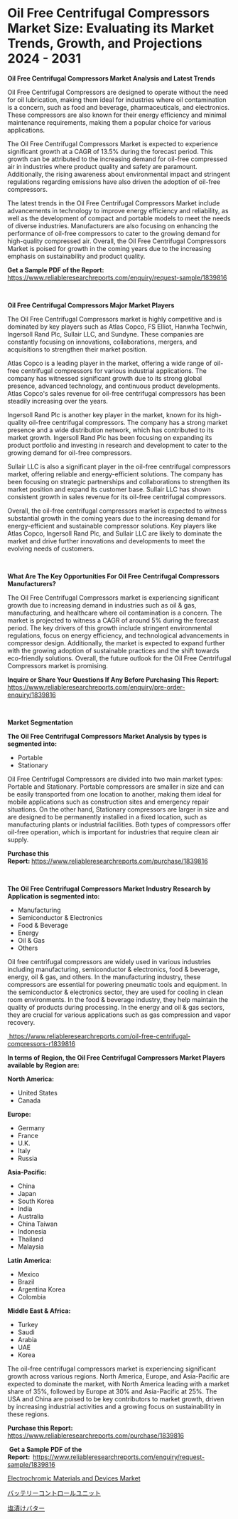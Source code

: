 <p><h1>Oil Free Centrifugal Compressors Market Size: Evaluating its Market Trends, Growth, and Projections 2024 - 2031</h1></p><p><strong>Oil Free Centrifugal Compressors Market Analysis and Latest Trends</strong></p>
<p><p>Oil Free Centrifugal Compressors are designed to operate without the need for oil lubrication, making them ideal for industries where oil contamination is a concern, such as food and beverage, pharmaceuticals, and electronics. These compressors are also known for their energy efficiency and minimal maintenance requirements, making them a popular choice for various applications.</p><p>The Oil Free Centrifugal Compressors Market is expected to experience significant growth at a CAGR of 13.5% during the forecast period. This growth can be attributed to the increasing demand for oil-free compressed air in industries where product quality and safety are paramount. Additionally, the rising awareness about environmental impact and stringent regulations regarding emissions have also driven the adoption of oil-free compressors.</p><p>The latest trends in the Oil Free Centrifugal Compressors Market include advancements in technology to improve energy efficiency and reliability, as well as the development of compact and portable models to meet the needs of diverse industries. Manufacturers are also focusing on enhancing the performance of oil-free compressors to cater to the growing demand for high-quality compressed air. Overall, the Oil Free Centrifugal Compressors Market is poised for growth in the coming years due to the increasing emphasis on sustainability and product quality.</p></p>
<p><strong>Get a Sample PDF of the Report:&nbsp;</strong> <a href="https://www.reliableresearchreports.com/enquiry/request-sample/1839816">https://www.reliableresearchreports.com/enquiry/request-sample/1839816</a></p>
<p>&nbsp;</p>
<p><strong>Oil Free Centrifugal Compressors Major Market Players</strong></p>
<p><p>The Oil Free Centrifugal Compressors market is highly competitive and is dominated by key players such as Atlas Copco, FS Elliot, Hanwha Techwin, Ingersoll Rand Plc, Sullair LLC, and Sundyne. These companies are constantly focusing on innovations, collaborations, mergers, and acquisitions to strengthen their market position.</p><p>Atlas Copco is a leading player in the market, offering a wide range of oil-free centrifugal compressors for various industrial applications. The company has witnessed significant growth due to its strong global presence, advanced technology, and continuous product developments. Atlas Copco's sales revenue for oil-free centrifugal compressors has been steadily increasing over the years.</p><p>Ingersoll Rand Plc is another key player in the market, known for its high-quality oil-free centrifugal compressors. The company has a strong market presence and a wide distribution network, which has contributed to its market growth. Ingersoll Rand Plc has been focusing on expanding its product portfolio and investing in research and development to cater to the growing demand for oil-free compressors.</p><p>Sullair LLC is also a significant player in the oil-free centrifugal compressors market, offering reliable and energy-efficient solutions. The company has been focusing on strategic partnerships and collaborations to strengthen its market position and expand its customer base. Sullair LLC has shown consistent growth in sales revenue for its oil-free centrifugal compressors.</p><p>Overall, the oil-free centrifugal compressors market is expected to witness substantial growth in the coming years due to the increasing demand for energy-efficient and sustainable compressor solutions. Key players like Atlas Copco, Ingersoll Rand Plc, and Sullair LLC are likely to dominate the market and drive further innovations and developments to meet the evolving needs of customers.</p></p>
<p>&nbsp;</p>
<p><strong>What Are The Key Opportunities For Oil Free Centrifugal Compressors Manufacturers?</strong></p>
<p><p>The Oil Free Centrifugal Compressors market is experiencing significant growth due to increasing demand in industries such as oil & gas, manufacturing, and healthcare where oil contamination is a concern. The market is projected to witness a CAGR of around 5% during the forecast period. The key drivers of this growth include stringent environmental regulations, focus on energy efficiency, and technological advancements in compressor design. Additionally, the market is expected to expand further with the growing adoption of sustainable practices and the shift towards eco-friendly solutions. Overall, the future outlook for the Oil Free Centrifugal Compressors market is promising.</p></p>
<p><strong>Inquire or Share Your Questions If Any Before Purchasing This Report:</strong> <a href="https://www.reliableresearchreports.com/enquiry/pre-order-enquiry/1839816">https://www.reliableresearchreports.com/enquiry/pre-order-enquiry/1839816</a></p>
<p>&nbsp;</p>
<p><strong>Market Segmentation</strong></p>
<p><strong>The Oil Free Centrifugal Compressors Market Analysis by types is segmented into:</strong></p>
<p><ul><li>Portable</li><li>Stationary</li></ul></p>
<p><p>Oil Free Centrifugal Compressors are divided into two main market types: Portable and Stationary. Portable compressors are smaller in size and can be easily transported from one location to another, making them ideal for mobile applications such as construction sites and emergency repair situations. On the other hand, Stationary compressors are larger in size and are designed to be permanently installed in a fixed location, such as manufacturing plants or industrial facilities. Both types of compressors offer oil-free operation, which is important for industries that require clean air supply.</p></p>
<p><strong>Purchase this Report:&nbsp;</strong><a href="https://www.reliableresearchreports.com/purchase/1839816">https://www.reliableresearchreports.com/purchase/1839816</a></p>
<p>&nbsp;</p>
<p><strong>The Oil Free Centrifugal Compressors Market Industry Research by Application is segmented into:</strong></p>
<p><ul><li>Manufacturing</li><li>Semiconductor & Electronics</li><li>Food & Beverage</li><li>Energy</li><li>Oil & Gas</li><li>Others</li></ul></p>
<p><p>Oil free centrifugal compressors are widely used in various industries including manufacturing, semiconductor & electronics, food & beverage, energy, oil & gas, and others. In the manufacturing industry, these compressors are essential for powering pneumatic tools and equipment. In the semiconductor & electronics sector, they are used for cooling in clean room environments. In the food & beverage industry, they help maintain the quality of products during processing. In the energy and oil & gas sectors, they are crucial for various applications such as gas compression and vapor recovery.</p></p>
<p><a href="https://www.reliableresearchreports.com/oil-free-centrifugal-compressors-r1839816">&nbsp;https://www.reliableresearchreports.com/oil-free-centrifugal-compressors-r1839816</a></p>
<p><strong>In terms of Region, the Oil Free Centrifugal Compressors Market Players available by Region are:</strong></p>
<p>
    <p> <strong> North America: </strong>
        <ul>
            <li>United States</li>
            <li>Canada</li>
        </ul>
        </p> 
    <p> <strong> Europe: </strong>
        <ul>
            <li>Germany</li>
            <li>France</li>
            <li>U.K.</li>
            <li>Italy</li>
            <li>Russia</li>
        </ul>
        </p> 
    <p> <strong> Asia-Pacific: </strong>
        <ul>
            <li>China</li>
            <li>Japan</li>
            <li>South Korea</li>
            <li>India</li>
            <li>Australia</li>
            <li>China Taiwan</li>
            <li>Indonesia</li>
            <li>Thailand</li>
            <li>Malaysia</li>
        </ul>
        </p> 
    <p> <strong> Latin America: </strong>
        <ul>
            <li>Mexico</li>
            <li>Brazil</li>
            <li>Argentina Korea</li>
            <li>Colombia</li>
        </ul>
        </p> 
    <p> <strong> Middle East & Africa: </strong>
        <ul>
            <li>Turkey</li>
            <li>Saudi</li>
            <li>Arabia</li>
            <li>UAE</li>
            <li>Korea</li>
        </ul>
    </p>
    </p>
<p><p>The oil-free centrifugal compressors market is experiencing significant growth across various regions. North America, Europe, and Asia-Pacific are expected to dominate the market, with North America leading with a market share of 35%, followed by Europe at 30% and Asia-Pacific at 25%. The USA and China are poised to be key contributors to market growth, driven by increasing industrial activities and a growing focus on sustainability in these regions.</p></p>
<p><strong>Purchase this Report: </strong><a href="https://www.reliableresearchreports.com/purchase/1839816">https://www.reliableresearchreports.com/purchase/1839816</a></p>
<p>&nbsp;<strong>Get a Sample PDF of the Report:&nbsp;&nbsp;</strong><a href="https://www.reliableresearchreports.com/enquiry/request-sample/1839816">https://www.reliableresearchreports.com/enquiry/request-sample/1839816</a></p>
<p><strong></strong></p>
<p><p><a href="https://github.com/mancsybtousav/Market-Research-Report-List-2/blob/main/electrochromic-materials-and-devices-market.md">Electrochromic Materials and Devices Market</a></p><p><a href="https://github.com/xtkhtofdt934839/Market-Research-Report-List-1/blob/main/217065940881.md">バッテリーコントロールユニット</a></p><p><a href="https://github.com/KaydenJohns1964/Market-Research-Report-List-1/blob/main/923169031804.md">塩漬けバター</a></p></p>